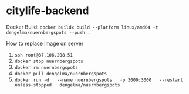 # citylife-backend

Docker Build:
`docker buildx build --platform linux/amd64 -t dengelma/nuernbergspots --push .`

How to replace image on server
1. `ssh root@87.106.208.51`
1. `docker stop nuernbergspots`
2. `docker rm nuernbergspots`
3. `docker pull dengelma/nuernbergspots`
4. `docker run -d   --name nuernbergspots   -p 3000:3000   --restart unless-stopped   dengelma/nuernbergspots`